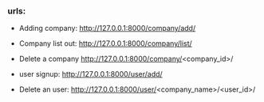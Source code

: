 ### urls:

 - Adding company:
   http://127.0.0.1:8000/company/add/

 - Company list out:
   http://127.0.0.1:8000/company/list/

 - Delete a company
   http://127.0.0.1:8000/company/<company_id>/

 - user signup:
   http://127.0.0.1:8000/user/add/

 - Delete an user:
   http://127.0.0.1:8000/user/<company_name>/<user_id>/

